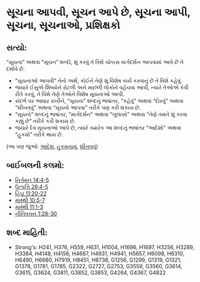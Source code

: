 # સૂચના આપવી, સૂચન આપે છે, સૂચના આપી, સૂચના, સૂચનાઓ, પ્રશિક્ષકો 

## સત્યો: 

“સૂચના” અથવા “સૂચન” શબ્દો, શું કરવું તે વિશે ચોક્કસ માર્ગદર્શન આપવામાં આવે છે તે દર્શાવે છે.

* ”સૂચનાઓ આપવી” તેનો અર્થ, કોઈને તેણે શું વિશેષ કાર્ય કરવાનું છે તે વિશે કહેવું.
* જયારે ઈસુએ શિષ્યોને રોટલી અને માછલી લોકોને વહેંચવા આપી, ત્યારે  તેઓએ કેવી રીતે કરવું, તે વિશે તેણે તેઓને વિશેષ સૂચનાઓ આપી.
* સંદર્ભ પર આધાર રાખીને, “સૂચના” શબ્દનું ભાષાંતર, “કહેવું” અથવા “દોરવું” અથવા “શીખવવું” અથવા “સૂચનો આપવા” તરીકે પણ કરી શકાય છે.
* “સૂચનો” શબ્દનું ભાષાંતર, “માર્ગદર્શન” અથવા “ખુલાસો” અથવા “તેણે તમને શું કરવા કહ્યું છે” તરીકે કરી શકાય છે.
* જયારે દેવ સૂચનાઓ આપે છે, ત્યારે ક્યારેક આ શબ્દનું ભાષાંતર “આદેશો” અથવા “હુકમો” તરીકે થાય છે.

(આ પણ જુઓ: [આદેશ](../kt/command.md), [હુકમનામું](../other/decree.md), [શીખવવું](../other/teach.md))

## બાઈબલની કલમો: 

* [નિર્ગમન 14:4-5](rc://gu/tn/help/exo/14/04)
* [ઉત્પત્તિ 26:4-5](rc://gu/tn/help/gen/26/04)
* [હિબ્રૂ 11:20-22](rc://gu/tn/help/heb/11/20)
* [માથ્થી 10:5-7](rc://gu/tn/help/mat/10/05)
* [માથ્થી 11:1-3](rc://gu/tn/help/mat/11/01)
* [નીતિવચન 1:28-30](rc://gu/tn/help/pro/01/28)

## શબ્દ માહિતી: 

* Strong's: H241, H376, H559, H631, H1004, H1696, H1697, H3256, H3289, H3384, H4148, H4156, H4687, H4931, H4941, H5657, H6098, H6310, H6490, H6680, H7919, H8451, H8738, G1256, G1299, G1319, G1321, G1378, G1781, G1785, G2322, G2727, G2753, G3559, G3560, G3614, G3615, G3624, G3811, G3852, G3853, G4264, G4367, G4822
